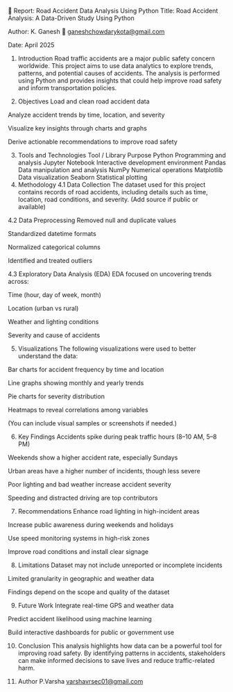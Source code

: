 📄 Report: Road Accident Data Analysis Using Python
Title:
Road Accident Analysis: A Data-Driven Study Using Python

Author:
K. Ganesh
📧 ganeshchowdarykota@gmail.com

Date:
April 2025

1. Introduction
Road traffic accidents are a major public safety concern worldwide. This project aims to use data analytics to explore trends, patterns, and potential causes of accidents. The analysis is performed using Python and provides insights that could help improve road safety and inform transportation policies.

2. Objectives
Load and clean road accident data

Analyze accident trends by time, location, and severity

Visualize key insights through charts and graphs

Derive actionable recommendations to improve road safety

3. Tools and Technologies
Tool / Library	Purpose
Python	Programming and analysis
Jupyter Notebook	Interactive development environment
Pandas	Data manipulation and analysis
NumPy	Numerical operations
Matplotlib	Data visualization
Seaborn	Statistical plotting
4. Methodology
4.1 Data Collection
The dataset used for this project contains records of road accidents, including details such as time, location, road conditions, and severity. (Add source if public or available)

4.2 Data Preprocessing
Removed null and duplicate values

Standardized datetime formats

Normalized categorical columns

Identified and treated outliers

4.3 Exploratory Data Analysis (EDA)
EDA focused on uncovering trends across:

Time (hour, day of week, month)

Location (urban vs rural)

Weather and lighting conditions

Severity and cause of accidents

5. Visualizations
The following visualizations were used to better understand the data:

Bar charts for accident frequency by time and location

Line graphs showing monthly and yearly trends

Pie charts for severity distribution

Heatmaps to reveal correlations among variables

(You can include visual samples or screenshots if needed.)

6. Key Findings
Accidents spike during peak traffic hours (8–10 AM, 5–8 PM)

Weekends show a higher accident rate, especially Sundays

Urban areas have a higher number of incidents, though less severe

Poor lighting and bad weather increase accident severity

Speeding and distracted driving are top contributors

7. Recommendations
Enhance road lighting in high-incident areas

Increase public awareness during weekends and holidays

Use speed monitoring systems in high-risk zones

Improve road conditions and install clear signage

8. Limitations
Dataset may not include unreported or incomplete incidents

Limited granularity in geographic and weather data

Findings depend on the scope and quality of the dataset

9. Future Work
Integrate real-time GPS and weather data

Predict accident likelihood using machine learning

Build interactive dashboards for public or government use

10. Conclusion
This analysis highlights how data can be a powerful tool for improving road safety. By identifying patterns in accidents, stakeholders can make informed decisions to save lives and reduce traffic-related harm.

11. Author
P.Varsha
    varshavrsec01@gmail.com
